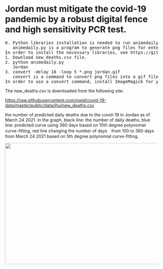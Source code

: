 # Jordan must mitigate the covid-19 pandemic by a robust digital fence and high sensitivity PCR test.

<pre>
0. Python libraries installation is needed to run animedaily.py
   animedaily.py is a program to generate png files for entered Country.
In order to install the necessary libraries, see https://github.com/ytakefuji/python-novice
1. Download new_deaths.csv file.
2. python animedaily.py
   Jordan
3. convert -delay 10 -loop 5 *.png jordan.gif
   convert is a command to convert png files into a gif file
In order to use a convert command, install ImageMagick for your OS.
</pre>


The new_deaths.csv is downloaded from the following site: 

https://raw.githubusercontent.com/owid/covid-19-data/master/public/data/jhu/new_deaths.csv

the number of predicted daily deaths due to the covid-19 in Jordan as of March 24 2021.
In the graph, black line: the number of daily deaths, blue line: predicted curve using 360 days based on 10th degree polynomial curve-fitting, red line changing the number of days　from 100 to 360 days from March 24 2021 based on 5th degree polynomial curve-fitting.

<img src='jordan.gif' height=400 width=600>

